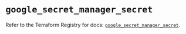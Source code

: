 # `google_secret_manager_secret`

Refer to the Terraform Registry for docs: [`google_secret_manager_secret`](https://registry.terraform.io/providers/hashicorp/google-beta/5.37.0/docs/resources/google_secret_manager_secret).
